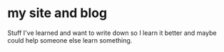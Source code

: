 # my site and blog

Stuff I've learned and want to write down so I learn it better and maybe could help someone else learn something.
